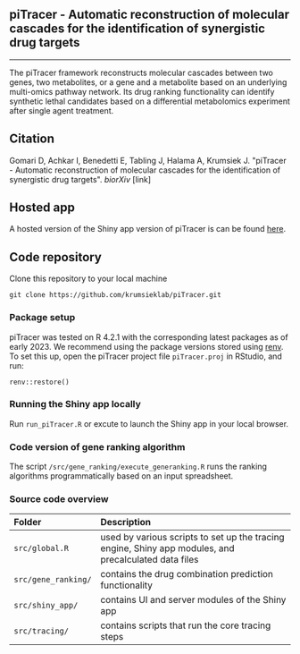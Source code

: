 ## piTracer - Automatic reconstruction of molecular cascades for the identification of synergistic drug targets

----

The piTracer framework reconstructs molecular cascades between two genes, two metabolites, or a gene and a metabolite based on an underlying multi-omics pathway network. Its drug ranking functionality can identify synthetic lethal candidates based on a differential metabolomics experiment after single agent treatment.

## Citation

Gomari D, Achkar I, Benedetti E, Tabling J, Halama A, Krumsiek J. "piTracer - Automatic reconstruction of molecular cascades for the identification of synergistic drug targets". *biorXiv* [link]

## Hosted app

A hosted version of the Shiny app version of piTracer is can be found [here](https://cbsunemo.biohpc.cornell.edu/).


## Code repository

Clone this repository to your local machine

```git clone https://github.com/krumsieklab/piTracer.git```
 
 

### Package setup

piTracer was tested on R 4.2.1 with the corresponding latest packages as of early 2023. We recommend using the package versions stored using [renv](https://rstudio.github.io/renv/articles/renv.html). To set this up, open the piTracer project file `piTracer.proj` in RStudio, and run:

```renv::restore()```


### Running the Shiny app locally
Run `run_piTracer.R` or excute to launch the Shiny app in your local browser.

### Code version of gene ranking algorithm

The script `/src/gene_ranking/execute_generanking.R` runs the ranking algorithms programmatically based on an input spreadsheet.

### Source code overview

|Folder |Description |
|:---------|:---------------|
|`src/global.R` | used by various scripts to set up the tracing engine, Shiny app modules, and precalculated data files |
|`src/gene_ranking/`  | contains the drug combination prediction functionality |
|`src/shiny_app/`     | contains UI and server modules of the Shiny app |
|`src/tracing/`       | contains scripts that run the core tracing steps |




